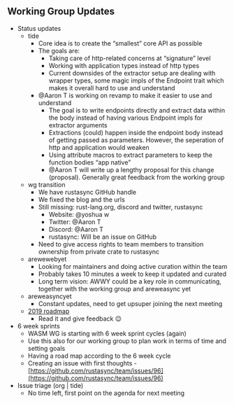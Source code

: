 ## Working Group Updates
  - Status updates
    - tide
      - Core idea is to create the “smallest” core API as possible
      - The goals are:
        - Taking care of http-related concerns at “signature” level
        - Working with application types instead of http types
        - Current downsides of the extractor setup are dealing with wrapper types, some magic impls of the Endpoint trait which makes it overall hard to use and understand
      - @Aaron T is working on revamp to make it easier to use and understand
        - The goal is to write endpoints directly and extract data within the body instead of having various Endpoint impls for extractor arguments
        - Extractions (could) happen inside the endpoint body instead of getting passed as parameters. However, the seperation of http and application would weaken
        - Using attribute macros to extract parameters to keep the function bodies “app native”
        - @Aaron T will write up a lengthy proposal for this change (proposal). Generally great feedback from the working group
    - wg transition
      - We have rustasync GitHub handle
      - We fixed the blog and the urls
      - Still missing: rust-lang.org, discord and twitter, rustasync
        - Website: @yoshua w 
        - Twitter: @Aaron T 
        - Discord: @Aaron T 
        - rustasync: Will be an issue on GitHub
      - Need to give access rights to team members to transition ownership from private crate to rustasync
    - arewewebyet
      - Looking for maintainers and doing active curation within the team
      - Probably takes 10 minutes a week to keep it updated and curated
      - Long term vision: AWWY could be a key role in communicating, together with the working group and areweasync yet
    - areweasyncyet
      - Constant updates, need to get upsuper joining the next meeting
    - [2019 roadmap](https://github.com/rustasync/team/issues/96)
      - Read it and give feedback 😉 
  - 6 week sprints
    - WASM WG is starting with 6 week sprint cycles (again)
    - Use this also for our working group to plan work in terms of time and setting goals
    - Having a road map according to the 6 week cycle
    - Creating an issue with first thoughts - [https://github.com/rustasync/team/issues/96](https://github.com/rustasync/team/issues/96)
  - Issue triage (org | tide)
    - No time left, first point on the agenda for next meeting